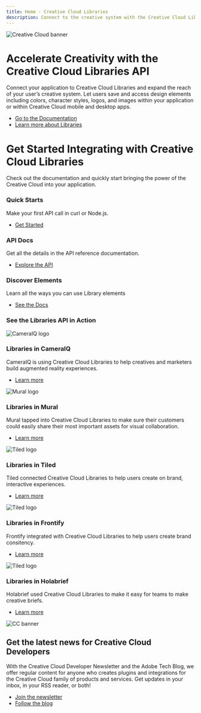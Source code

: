 ```yaml
---
title: Home - Creative Cloud Libraries
description: Connect to the creative system with the Creative Cloud Libraries API
---
```


<Hero slots="image, heading, text, buttons" variant="halfwidth" />

![Creative Cloud banner](images/cc-hero.png)

# Accelerate Creativity with the Creative Cloud Libraries API

Connect your application to Creative Cloud Libraries and expand the reach of your user’s creative system. Let users save and access design elements including colors, character styles, logos, and images within your application or within Creative Cloud mobile and desktop apps. 

- [Go to the Documentation](../creative-cloud-libraries/docs/)
- [Learn more about Libraries](../creative-cloud-libraries/docs/overview/product-overview/)

<TitleBlock slots="heading, text" theme="dark" />

# Get Started Integrating with Creative Cloud Libraries

Check out the documentation and quickly start bringing the power of the Creative Cloud into your application.

<TextBlock slots="heading, text, buttons" width="33%" theme="dark" isCentered />

### Quick Starts

Make your first API call in curl or Node.js.

- [Get Started](../creative-cloud-libraries/docs/integrate/tutorials/)

<TextBlock slots="heading, text, buttons" width="33%" theme="dark" isCentered />

### API Docs

Get all the details in the API reference documentation.

- [Explore the API](../creative-cloud-libraries/docs/api/)

<TextBlock slots="heading, text, buttons" width="33%" theme="dark" isCentered />

### Discover Elements

Learn all the ways you can use Library elements

- [See the Docs](../creative-cloud-libraries/docs/integrate/guides/working-with-elements/)

<TitleBlock slots="heading" theme="light" />

### See the Libraries API in Action

<TextBlock slots="image, heading, text, links" width="20%" theme="light" isCentered />

![CameraIQ logo](images/cameraiq.png)

### Libraries in CameraIQ

CameraIQ is using Creative Cloud Libraries to help creatives and marketers build augmented reality experiences.

- [Learn more]()

<TextBlock slots="image, heading, text, links" width="20%" theme="light" isCentered />

![Mural logo](images/mural.png)

### Libraries in Mural

Mural tapped into Creative Cloud Libraries to make sure their customers could easily share their most important assets for visual collaboration.

- [Learn more]()

<TextBlock slots="image, heading, text, links" width="20%" theme="light" isCentered />

![Tiled logo](images/tiled.png)

### Libraries in Tiled

Tiled connected Creative Cloud Libraries to help users create on brand, interactive experiences.

- [Learn more](https://tiled.co/cclibraries/)

<TextBlock slots="image, heading, text, links" width="20%" theme="light" isCentered />

![Tiled logo](images/frontify.png)

### Libraries in Frontify

Frontify integrated with Creative Cloud Libraries to help users create brand consitency.

- [Learn more](https://tiled.co/cclibraries/)

<TextBlock slots="image, heading, text, links" width="20%" theme="light" isCentered />

![Tiled logo](images/holabrief.svg)

### Libraries in Holabrief

Holabrief used Creative Cloud Libraries to make it easy for teams to make creative briefs.

- [Learn more](https://tiled.co/cclibraries/)

<SummaryBlock slots="image, heading, text, buttons" background="rgb(9, 90, 186)" />

![CC banner](images/cc-banner.png)

## Get the latest news for Creative Cloud Developers

With the Creative Cloud Developer Newsletter and the Adobe Tech Blog, we offer regular content for anyone who creates plugins and integrations for the Creative Cloud family of products and services. Get updates in your inbox, in your RSS reader, or both!

- [Join the newsletter](http://adobe.ly/devnews)
- [Follow the blog](https://medium.com/adobetech)
